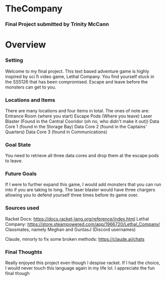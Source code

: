 # TheCompany
### Final Project submitted by Trinity McCann

# Overview
### Setting
Welcome to my final project. This text based adventure game is highly inspired by sci fi video game, Lethal Company. You find yourself stuck in the SS5126 that has been compromised. Escape and leave before the monsters can get to you. 
### Locations and Items
There are many locations and four items in total. The ones of note are: 
Entrance Room (where you start)
Escape Pods (Where you leave)
Laser Blaster (Found in the Central Cooridor (oh no, who didn't make it out))
Data Core 1 (found in the Storage Bay)
Data Core 2 (found in the Captains' Quarters)
Data Core 3 (found in Communications)
### Goal State
You need to retrieve all three data cores and drop them at the escape pods to leave. 
### Future Goals
If I were to further expand this game, I would add monsters that you can run into if you are taking to long. The laser blaster would have three chargers allowing you to defend yourself three times before its game over.
### Sources used
Racket Docs: https://docs.racket-lang.org/reference/index.html
Lethal Company: https://store.steampowered.com/app/1966720/Lethal_Company/
Classmates, namely Meghan and GuntasJ (Discord usernames)

Claude, minorly to fix some broken methods: https://claude.ai/chats
### Final Thoughts
Really enjoyed this project even though I despise racket. If I had the choice, I would never touch this language again in my life lol. I appreciate the fun final though
